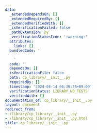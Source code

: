 ```yaml
---
data:
  _extendedDependsOn: []
  _extendedRequiredBy: []
  _extendedVerifiedWith: []
  _isVerificationFailed: false
  _pathExtension: py
  _verificationStatusIcon: ':warning:'
  attributes:
    links: []
  bundledCode: '

    '
  code: ''
  dependsOn: []
  isVerificationFile: false
  path: cp_library/__init__.py
  requiredBy: []
  timestamp: '2024-08-14 06:36:35+09:00'
  verificationStatus: LIBRARY_NO_TESTS
  verifiedWith: []
documentation_of: cp_library/__init__.py
layout: document
redirect_from:
- /library/cp_library/__init__.py
- /library/cp_library/__init__.py.html
title: cp_library/__init__.py
---
```


